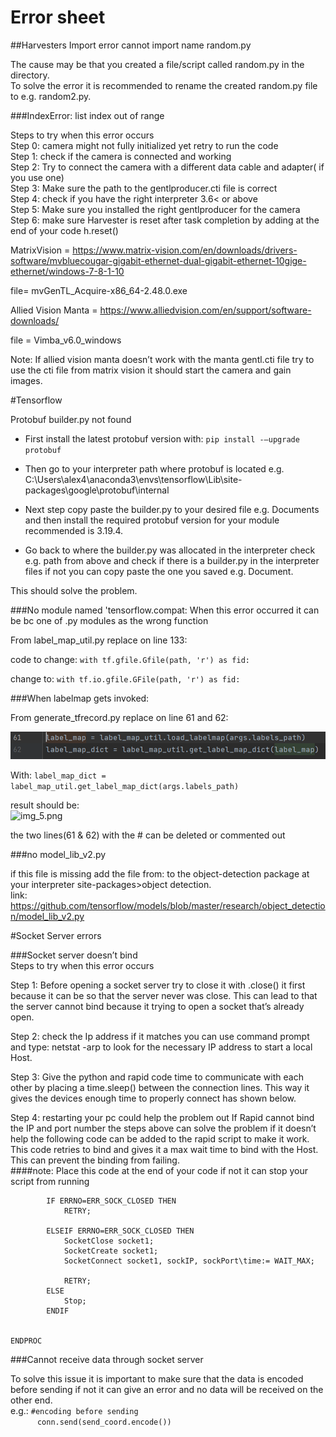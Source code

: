 # Error sheet


##Harvesters
Import error cannot import name random.py

The cause may be that you created a file/script called random.py in the directory. <br>
To solve the error it is recommended to rename the created random.py file to  e.g. random2.py. <br>

###IndexError: list index out of range <br>

Steps to try when this error occurs <br>
Step 0: camera might not fully initialized yet retry to run the code<br>
Step 1: check if the camera is connected and working <br>
Step 2: Try to connect the camera with a different data cable and adapter( if you use one)<br>
Step 3: Make sure the path to the gentlproducer.cti file is correct<br>
Step 4: check if you have the right interpreter 3.6< or above<br>
Step 5: Make sure you installed the right gentlproducer for the camera<br>
Step 6: make sure Harvester is reset after task completion by adding at the end of your code h.reset() <br>

MatrixVision = https://www.matrix-vision.com/en/downloads/drivers-software/mvbluecougar-gigabit-ethernet-dual-gigabit-ethernet-10gige-ethernet/windows-7-8-1-10

file= mvGenTL_Acquire-x86_64-2.48.0.exe


Allied Vision Manta = https://www.alliedvision.com/en/support/software-downloads/

file = Vimba_v6.0_windows 

Note: If allied vision manta doesn’t work with the manta gentl.cti file try to use the cti file from matrix vision it should start the camera and gain images.

#Tensorflow

Protobuf builder.py not found

- First install the latest protobuf version with: ```pip install -–upgrade protobuf``` <br>

- Then go to your interpreter path where protobuf is located e.g. C:\Users\alex4\anaconda3\envs\tensorflow\Lib\site-packages\google\protobuf\internal <br>

- Next step copy paste the builder.py to your desired file e.g. Documents and then install the required protobuf version for your module recommended is 3.19.4. <br>

- Go back to where the builder.py was allocated in the interpreter check e.g. path from above and check if there is a builder.py in the interpreter files if not you can copy paste the one you saved e.g. Document. <br>

This should solve the problem.

###No module named 'tensorflow.compat:
When this error occurred it can be bc one of .py modules as the wrong function <br>

From label_map_util.py replace on line 133: 

code to change: ```with tf.gfile.Gfile(path, 'r') as fid:```

 change to: ```with tf.io.gfile.GFile(path, 'r') as fid:```


  
###When labelmap gets invoked: 

From generate_tfrecord.py replace on line 61 and 62: 

![img_4.png](tutorial_images/img_4.png)

With:
```label_map_dict = label_map_util.get_label_map_dict(args.labels_path)```

result should be:  
![img_5.png](img_5.png)

the two lines(61 & 62) with the # can be deleted or commented out

###no model_lib_v2.py

if this file is missing add the file from: to the object-detection package at your interpreter site-packages>object detection.<br>
link: https://github.com/tensorflow/models/blob/master/research/object_detection/model_lib_v2.py <br>

#Socket Server errors

###Socket server doesn’t  bind <br>
Steps to try when this error occurs <br>

Step 1:  Before opening a socket server try to close it with .close() it first because it can be so that the server never was close. This can lead to that the server cannot bind because it trying to open a socket that’s already open. <br>

Step 2: check the Ip address if it matches you can use command prompt and type: netstat -arp to look for the necessary IP address to start a local Host.<br> 

Step 3: Give the python and rapid code time to communicate with each other by placing a time.sleep() between the connection lines. This way it gives the devices enough time to properly connect has shown below.<br>

Step 4: restarting your pc could help the problem out
If Rapid cannot bind the IP and port number the steps above can solve the problem if it doesn’t help the following code can be added to the rapid script to make it work. This code retries to bind and gives it a max wait time to bind with the Host. This can prevent the binding from failing.<br> 
####note: Place this code at the end of your code if not it can stop your script from running

            IF ERRNO=ERR_SOCK_CLOSED THEN
                RETRY;
            
            ELSEIF ERRNO=ERR_SOCK_CLOSED THEN
                SocketClose socket1;
                SocketCreate socket1;
                SocketConnect socket1, sockIP, sockPort\time:= WAIT_MAX;
                
                RETRY;
            ELSE 
                Stop;
            ENDIF
                
        
    ENDPROC
###Cannot receive data through socket server 

To solve this issue it is important to make sure that the data is encoded before sending if not it can give an error and no data will be received on the other end.<br>
e.g.: ```#encoding before sending``` <br>
```       conn.send(send_coord.encode())  ``` 

